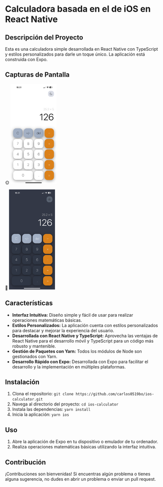 # Calculadora basada en el de iOS en React Native

## Descripción del Proyecto

Esta es una calculadora simple desarrollada en React Native con TypeScript y estilos personalizados para darle un toque único. La aplicación está construida con Expo.

## Capturas de Pantalla

🌞
<img src="./screenshots/light_mode.png" width=30%>

🌚
<img src="./screenshots/dark_mode.png" width=30%>

## Características

- **Interfaz Intuitiva:** Diseño simple y fácil de usar para realizar operaciones matemáticas básicas.
- **Estilos Personalizados:** La aplicación cuenta con estilos personalizados para destacar y mejorar la experiencia del usuario.
- **Desarrollada con React Native y TypeScript:** Aprovecha las ventajas de React Native para el desarrollo móvil y TypeScript para un código más robusto y mantenible.
- **Gestión de Paquetes con Yarn:** Todos los módulos de Node son gestionados con Yarn.
- **Desarrollo Rápido con Expo:** Desarrollada con Expo para facilitar el desarrollo y la implementación en múltiples plataformas.

## Instalación

1. Clona el repositorio: `git clone https://github.com/carlos0519bo/ios-calculator.git`
2. Navega al directorio del proyecto: `cd ios-calculator`
3. Instala las dependencias: `yarn install`
4. Inicia la aplicación: `yarn ios`

## Uso

1. Abre la aplicación de Expo en tu dispositivo o emulador de tu ordenador.
2. Realiza operaciones matemáticas básicas utilizando la interfaz intuitiva.

## Contribución

¡Contribuciones son bienvenidas! Si encuentras algún problema o tienes alguna sugerencia, no dudes en abrir un problema o enviar un pull request.
